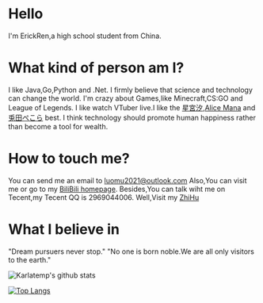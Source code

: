 # Hello
I'm ErickRen,a high school student from China.
# What kind of person am I?
I like Java,Go,Python and .Net.
I firmly believe that science and technology can change the world.
I'm crazy about Games,like Minecraft,CS:GO and League of Legends.
I like watch VTuber live.I like the [星宮汐](https://twitter.com/Hosimiya_Sio),[Alice Mana](https://twitter.com/Alicemana_v) and [兎田ぺこら](https://twitter.com/usadapekora) best.
I think technology should promote human happiness rather than become a tool for wealth.
# How to touch me?
You can send me an email to <luomu2021@outlook.com>
Also,You can visit me or go to my [BiliBili homepage](https://space.bilibili.com/1270997295).
Besides,You can talk wiht me on Tecent,my Tecent QQ is 2969044006.
Well,Visit my [ZhiHu](https://www.zhihu.com/people/mi-lu-de-wan-ge)
# What I believe in
"Dream pursuers never stop."
"No one is born noble.We are all only visitors to the earth."

![Karlatemp's github stats](https://github-readme-stats.vercel.app/api?username=Karlatemp&show_icons=true&theme=tokyonight)

[![Top Langs](https://github-readme-stats.vercel.app/api/top-langs/?username=Karlatemp&layout=compact&theme=tokyonight)](https://github.com/Karlatemp)
